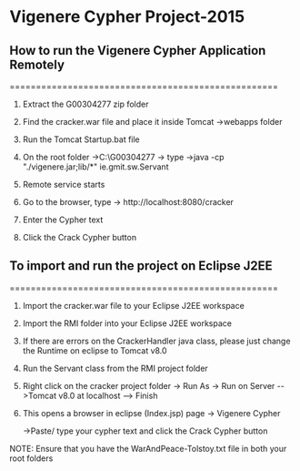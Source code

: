 # Vigenere Cypher Project-2015
## How to run the Vigenere Cypher Application Remotely
===================================================
1) Extract the G00304277 zip folder

2) Find the cracker.war file and place it inside Tomcat ->webapps folder

3) Run the Tomcat Startup.bat file

4) On the root folder ->C:\G00304277 -> type ->java -cp "./vigenere.jar;lib/*" ie.gmit.sw.Servant

5) Remote service starts

6) Go to the browser, type -> http://localhost:8080/cracker

7) Enter the Cypher text

8) Click the Crack Cypher button

## To import and run the project on Eclipse J2EE
=================================================== 
1) Import the cracker.war file to your Eclipse J2EE workspace

2) Import the RMI folder into your Eclipse J2EE workspace

3) If there are errors on the CrackerHandler java class, please just change the Runtime on eclipse to Tomcat v8.0 

4) Run the Servant class from the RMI project folder

5) Right click on the cracker project folder -> Run As -> Run on Server -->Tomcat v8.0 at localhost --> Finish

6) This opens a browser in eclipse (Index.jsp) page -> Vigenere Cypher

   ->Paste/ type your cypher text and click the Crack Cypher button
  
NOTE: Ensure that you have the WarAndPeace-Tolstoy.txt file in both your root folders


